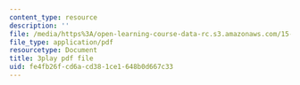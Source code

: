 ```yaml
---
content_type: resource
description: ''
file: /media/https%3A/open-learning-course-data-rc.s3.amazonaws.com/15-960-new-executive-thinking-social-impact-technology-projects-fall-2017-spring-2018/fe4fb26fcd6acd381ce1648b0d667c33_HaySEpWEsdU.pdf
file_type: application/pdf
resourcetype: Document
title: 3play pdf file
uid: fe4fb26f-cd6a-cd38-1ce1-648b0d667c33
---
```


